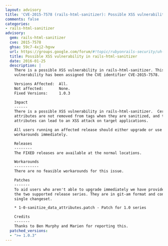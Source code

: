 ```yaml
---
layout: advisory
title: 'CVE-2015-7578 (rails-html-sanitizer): Possible XSS vulnerability in rails-html-sanitizer'
comments: false
categories:
- rails-html-sanitizer
advisory:
  gem: rails-html-sanitizer
  cve: 2015-7578
  ghsa: 59c7-4xj2-hgvw
  url: https://groups.google.com/forum/#!topic/rubyonrails-security/uh--W4TDwmI
  title: Possible XSS vulnerability in rails-html-sanitizer
  date: 2016-01-25
  description: |
    There is a possible XSS vulnerability in rails-html-sanitizer. This
    vulnerability has been assigned the CVE identifier CVE-2015-7578.

    Versions Affected:  All.
    Not affected:       None.
    Fixed Versions:     1.0.3

    Impact
    ------
    There is a possible XSS vulnerability in rails-html-sanitizer.  Certain
    attributes are not removed from tags when they are sanitized, and these
    attributes can lead to an XSS attack on target applications.

    All users running an affected release should either upgrade or use one of the
    workarounds immediately.

    Releases
    --------
    The FIXED releases are available at the normal locations.

    Workarounds
    -----------
    There are no feasible workarounds for this issue.

    Patches
    -------
    To aid users who aren't able to upgrade immediately we have provided patches for
    the two supported release series. They are in git-am format and consist of a
    single changeset.

    * 1-0-sanitize_data_attributes.patch - Patch for 1.0 series

    Credits
    -------
    Thanks to Ben Murphy and Marien for reporting this.
  patched_versions:
  - ">= 1.0.3"
---
```

